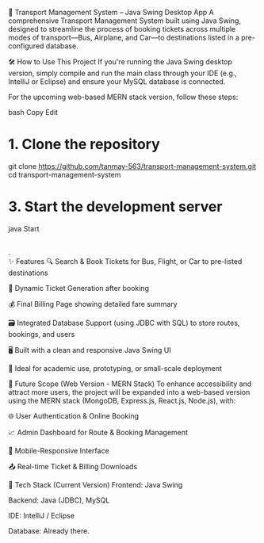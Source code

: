 🚦 Transport Management System – Java Swing Desktop App
A comprehensive Transport Management System built using Java Swing, designed to streamline the process of booking tickets across multiple modes of transport—Bus, Airplane, and Car—to destinations listed in a pre-configured database.

🛠️ How to Use This Project
If you're running the Java Swing desktop version, simply compile and run the main class through your IDE (e.g., IntelliJ or Eclipse) and ensure your MySQL database is connected.

For the upcoming web-based MERN stack version, follow these steps:

bash
Copy
Edit
# 1. Clone the repository
git clone https://github.com/tanmay-563/transport-management-system.git <br>
cd transport-management-system

# 3. Start the development server
java Start

<br>
.


<br>
✨ Features
🔍 Search & Book Tickets for Bus, Flight, or Car to pre-listed destinations

🧾 Dynamic Ticket Generation after booking

💰 Final Billing Page showing detailed fare summary

🗃️ Integrated Database Support (using JDBC with SQL) to store routes, bookings, and users

🖥️ Built with a clean and responsive Java Swing UI

🎯 Ideal for academic use, prototyping, or small-scale deployment

🧱 Future Scope (Web Version - MERN Stack)
To enhance accessibility and attract more users, the project will be expanded into a web-based version using the MERN stack (MongoDB, Express.js, React.js, Node.js), with:

🌐 User Authentication & Online Booking

📈 Admin Dashboard for Route & Booking Management

📲 Mobile-Responsive Interface

📤 Real-time Ticket & Billing Downloads

📁 Tech Stack (Current Version)
Frontend: Java Swing

Backend: Java (JDBC), MySQL

IDE: IntelliJ / Eclipse

Database: Already there.
